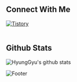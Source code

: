 ## Connect With Me
<a href = "https://electricjob.tistory.com/"> <img alt="Tistory" src ="https://img.shields.io/badge/Tistory-white.svg?&style=for-the-badge"/></a>
<br/>
<br/>


## Github Stats  
![HyungGyu's github stats](https://github-readme-stats.vercel.app/api?username=goeom77&show_icons=true&theme=tokyonight)
<br/>  





![Footer](https://capsule-render.vercel.app/api?type=waving&color=gradient&height=200&section=footer)
